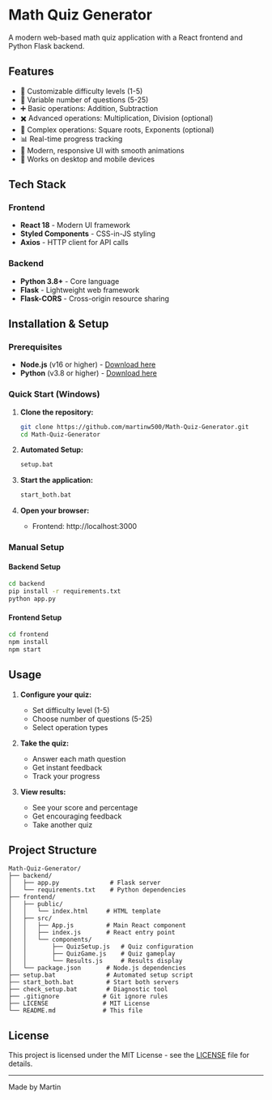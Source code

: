 # Math Quiz Generator

A modern web-based math quiz application with a React frontend and Python Flask backend.

## Features

- 🎯 Customizable difficulty levels (1-5)
- 🔢 Variable number of questions (5-25)
- ➕ Basic operations: Addition, Subtraction
- ✖️ Advanced operations: Multiplication, Division (optional)
- 🔺 Complex operations: Square roots, Exponents (optional)
- 📊 Real-time progress tracking
- 🎨 Modern, responsive UI with smooth animations
- 📱 Works on desktop and mobile devices

## Tech Stack

### Frontend
- **React 18** - Modern UI framework
- **Styled Components** - CSS-in-JS styling
- **Axios** - HTTP client for API calls

### Backend
- **Python 3.8+** - Core language
- **Flask** - Lightweight web framework
- **Flask-CORS** - Cross-origin resource sharing

## Installation & Setup

### Prerequisites
- **Node.js** (v16 or higher) - [Download here](https://nodejs.org/)
- **Python** (v3.8 or higher) - [Download here](https://python.org/)

### Quick Start (Windows)

1. **Clone the repository:**
   ```bash
   git clone https://github.com/martinw500/Math-Quiz-Generator.git
   cd Math-Quiz-Generator
   ```

2. **Automated Setup:**
   ```bash
   setup.bat
   ```

3. **Start the application:**
   ```bash
   start_both.bat
   ```

4. **Open your browser:**
   - Frontend: http://localhost:3000

### Manual Setup

#### Backend Setup
```bash
cd backend
pip install -r requirements.txt
python app.py
```

#### Frontend Setup
```bash
cd frontend
npm install
npm start
```

## Usage

1. **Configure your quiz:**
   - Set difficulty level (1-5)
   - Choose number of questions (5-25)
   - Select operation types

2. **Take the quiz:**
   - Answer each math question
   - Get instant feedback
   - Track your progress

3. **View results:**
   - See your score and percentage
   - Get encouraging feedback
   - Take another quiz

## Project Structure

```
Math-Quiz-Generator/
├── backend/
│   ├── app.py              # Flask server
│   └── requirements.txt    # Python dependencies
├── frontend/
│   ├── public/
│   │   └── index.html     # HTML template
│   ├── src/
│   │   ├── App.js         # Main React component
│   │   ├── index.js       # React entry point
│   │   └── components/
│   │       ├── QuizSetup.js   # Quiz configuration
│   │       ├── QuizGame.js    # Quiz gameplay
│   │       └── Results.js     # Results display
│   └── package.json       # Node.js dependencies
├── setup.bat              # Automated setup script
├── start_both.bat         # Start both servers
├── check_setup.bat        # Diagnostic tool
├── .gitignore            # Git ignore rules
├── LICENSE               # MIT License
└── README.md             # This file
```

## License

This project is licensed under the MIT License - see the [LICENSE](LICENSE) file for details.

---

Made by Martin
